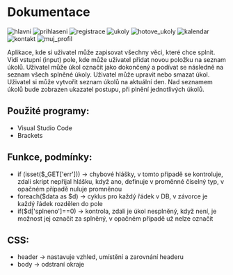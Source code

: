 # Dokumentace
![hlavni](https://user-images.githubusercontent.com/72737069/114014424-e4592400-9868-11eb-8ab2-e3aef1fd7f33.png)
![prihlaseni](https://user-images.githubusercontent.com/72737069/114016392-1075a480-986b-11eb-9223-96f15e49ff33.png)
![registrace](https://user-images.githubusercontent.com/72737069/114016404-123f6800-986b-11eb-8270-2e85679a797c.png)
![ukoly](https://user-images.githubusercontent.com/72737069/114016720-6c402d80-986b-11eb-9c1a-11c083608141.png)
![hotove_ukoly](https://user-images.githubusercontent.com/72737069/114016787-7f52fd80-986b-11eb-90c2-70a3a590f6a9.png)
![kalendar](https://user-images.githubusercontent.com/72737069/114016822-8aa62900-986b-11eb-8571-2a4da4b659c2.png)
![kontakt](https://user-images.githubusercontent.com/72737069/114016842-9134a080-986b-11eb-8314-83e25ff36690.png)
![muj_profil](https://user-images.githubusercontent.com/72737069/114016855-95f95480-986b-11eb-9a4c-e08d1c1b819e.png)



Aplikace, kde si uživatel může zapisovat všechny věci, které chce splnit. Vidí vstupní (input) pole, kde může uživatel přidat novou položku na seznam úkolů. Uživatel může úkol označit jako dokončený a podívat se následně na seznam všech splněné úkoly. Uživatel může upravit nebo smazat úkol. Uživatel si může vytvořit seznam úkolů na aktuální den. Nad seznamem úkolů bude zobrazen ukazatel postupu, při plnění jednotlivých úkolů.
 


## Použité programy: 
- Visual Studio Code
- Brackets

## Funkce, podmínky:
- if (isset($_GET['err']))  -> chybové hlášky, v tomto případě se kontroluje, zdali skript nepřijal hlášku, když ano, definuje v proměnné číselný typ, v opačném případě nuluje promněnou
- foreach($data as $d)  -> cyklus pro každý řádek v DB, v závorce je každý řádek rozdělen do pole
- if($d['splneno']==0) ->  kontrola, zdali je úkol nesplněný, když není, je možnost jej označit za splněný, v opačném případě už nelze označit

## CSS: 
- header -> nastavuje vzhled, umístění a zarovnání headeru
- body -> odstraní okraje 




